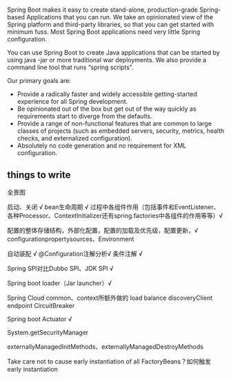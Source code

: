 #


Spring Boot makes it easy to create stand-alone, production-grade Spring-based Applications that you can run. We take an opinionated view of the Spring platform and third-party libraries, so that you can get started with minimum fuss. Most Spring Boot applications need very little Spring configuration.

You can use Spring Boot to create Java applications that can be started by using java -jar or more traditional war deployments. We also provide a command line tool that runs “spring scripts”.

Our primary goals are:

* Provide a radically faster and widely accessible getting-started experience for all Spring development.
* Be opinionated out of the box but get out of the way quickly as requirements start to diverge from the defaults.
* Provide a range of non-functional features that are common to large classes of projects (such as embedded servers, security, metrics, health checks, and externalized configuration).
* Absolutely no code generation and no requirement for XML configuration.


## things to write

全景图

启动、关闭 √
   bean生命周期 √
   过程中各组件作用（包括事件和EventListener、各种Processor、ContextInitializer还有spring.factories中各组件的作用等等）√
   
配置的整体存储结构，外部化配置，配置的加载及优先级，配置更新，√
configurationpropertysources、Environment

自动装配 √
@Configuration注解分析√
条件注解 √

Spring SPI对比Dubbo SPI、JDK SPI √

Spring boot loader（Jar launcher）√

Spring Cloud common、context所额外做的
    load balance
    discoveryClient
    endpoint
    CircuitBreaker

Spring boot Actuator √

System.getSecurityManager

externallyManagedInitMethods、externallyManagedDestroyMethods


Take care not to cause early instantiation of all FactoryBeans？如何触发early instantiation 


